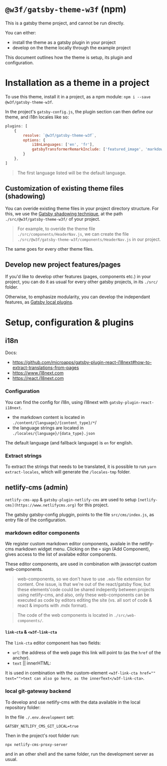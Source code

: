 # `@w3f/gatsby-theme-w3f` (npm)

This is a gatsby theme project, and cannot be run directly.

You can either:
- install the theme as a gatsby plugin in your project
- develop on the theme locally through the example project

This document outlines how the theme is setup, its plugin and configuration.

# Installation as a theme in a project

To use this theme, install it in a project, as a npm module: `npm i --save @w3f/gatsby-theme-w3f`.

In the project's `gatsby-config.js`, the plugin section can then define our theme, and i18n locales like so:
``` javascript
plugins: [
	{
		resolve: `@w3f/gatsby-theme-w3f`,
		options: {
			i18nLanguages: ['en', 'fr'],
			gatsbyTransformerRemarkInclude: ['featured_image', 'markdownremark', 'image'],
		}
	},
]
```

> The first language listed will be the default language.

## Customization of existing theme files (shadowing)

You can overide existing theme files in your project directory
structure. For this, we use the [Gatsby shadowing
technique](https://www.gatsbyjs.com/docs/how-to/plugins-and-themes/shadowing/),
at the path `./src/@w3f/gatsby-theme-w3f/` of your project.


> For example, to overide the theme file
> `./src/components/HeaderNav.js`, we can create the file
> `./src/@w3f/gatsby-theme-w3f/components/HeaderNav.js` in our
> project.

The same goes for every other theme files.

## Develop new project features/pages

If you'd like to develop other features (pages, components etc.) in
your project, you can do it as usual for every other gatsby projects,
in its `./src/` folder.

Otherwise, to emphasize modularity, you can develop the independant
features, as [Gatsby local
plugins](https://www.gatsbyjs.com/docs/creating-a-local-plugin/).

# Setup, configuration & plugins

## i18n

Docs:

- https://github.com/microapps/gatsby-plugin-react-i18next#how-to-extract-translations-from-pages
- https://www.i18next.com
- https://react.i18next.com

### Configuration

You can find the config for i18n, using i18next with `gatsby-plugin-react-i18next`.

- the markdown content is located in `./content/{language}/{content_type}/*`/
- the language strings are located in `./locales/{language}/{data_type}.json`

The default language (and fallback language) is `en` for english.

### Extract strings

To extract the strings that needs to be translated, it is possible to run `yarn extract-locales`, which will generate the `/locales-tmp` folder.

## netlify-cms (admin)

`netlify-cms-app` & `gatsby-plugin-netlify-cms` are used to setup `[netlify-cms](https://www.netlifycms.org)` for this project.

The gatsby gatsby-config pluggin, points to the file `src/cms/index.js`, as entry file of the configuration.

### markdown editor components

We register custom markdown editor components, availale in the netlify-cms markdown widget menu. Clicking on the `+` sign (Add Component), gives access to the list of availabe editor components.

These editor components, are used in combination with javascript custom web-components.

> web-components, so we don't have to use `.mdx` file extension for content. One issue, is that we're out of the react/gatsby flow, but these elements'code could be shared indepently between projects using netlify-cms, and also, only these web-components can be executed as code by editors editing the site (vs. all sort of code & react & imports with .mdx format).

> The code of the web components is located in `./src/web-components/`.

#### `link-cta` & `<w3f-link-cta`

The `link-cta` editor component has two fields:
- `url`: the address of the web page this link will point to (as the `href` of the anchor).
- `text` || innerHTML:

It is used in combination with the custom-element `<w3f-link-cta href="" text="">text can also go here, as the innerText</w3f-link-cta>`.

### local git-gateway backend

To develop and use netlify-cms with the data available in the local repository folder:

In the file `./.env.development` set:

```
GATSBY_NETLIFY_CMS_GIT_LOCAL=true
```

Then in the project's root folder run:

```
npx netlify-cms-proxy-server
```

and in an other shell and the same folder, run the development server as usual.
